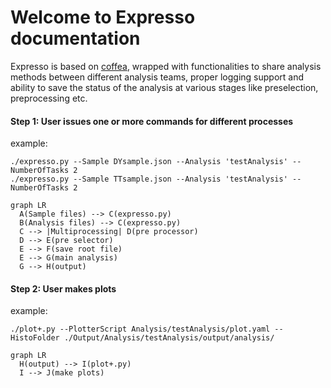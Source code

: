 # Welcome to Expresso documentation

Expresso is based on [coffea](https://coffeateam.github.io/coffea/), wrapped with functionalities to share analysis methods between different analysis teams, proper logging support and ability to save the status of the analysis at various stages like preselection, preprocessing etc.

#### Step 1: User issues one or more commands for different processes
example:
```
./expresso.py --Sample DYsample.json --Analysis 'testAnalysis' --NumberOfTasks 2
./expresso.py --Sample TTsample.json --Analysis 'testAnalysis' --NumberOfTasks 2
```

``` mermaid
graph LR
  A(Sample files) --> C(expresso.py)
  B(Analysis files) --> C(expresso.py)
  C --> |Multiprocessing| D(pre processor)
  D --> E(pre selector)
  E --> F(save root file)
  E --> G(main analysis)
  G --> H(output)
```

#### Step 2: User makes plots
example:
```
./plot+.py --PlotterScript Analysis/testAnalysis/plot.yaml --HistoFolder ./Output/Analysis/testAnalysis/output/analysis/
```
``` mermaid
graph LR
  H(output) --> I(plot+.py)
  I --> J(make plots)
  
```